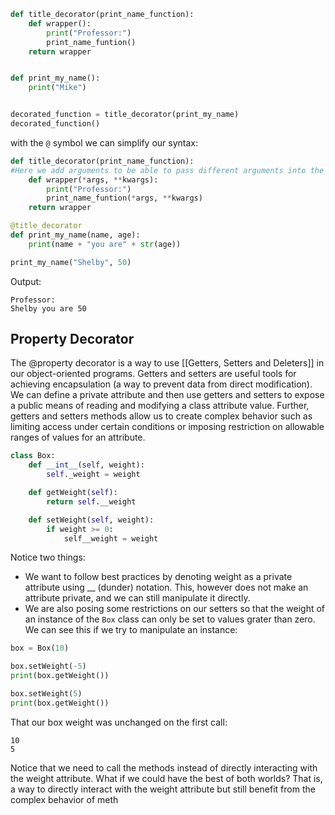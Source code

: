 

```Python
def title_decorator(print_name_function):
	def wrapper():
		print("Professor:")
		print_name_funtion()
	return wrapper


def print_my_name():
	print("Mike")


decorated_function = title_decorator(print_my_name)
decorated_function()
```

with the `@` symbol we can simplify our syntax:
```Python
def title_decorator(print_name_function):
#Here we add arguments to be able to pass different arguments into the function
	def wrapper(*args, **kwargs):
		print("Professor:")
		print_name_funtion(*args, **kwargs)
	return wrapper

@title_decorator 
def print_my_name(name, age):
	print(name + "you are" + str(age))

print_my_name("Shelby", 50)
```

Output:
```
Professor:
Shelby you are 50
```

## Property Decorator
The @property decorator is a way to use [[Getters, Setters and Deleters]] in our object-oriented programs.
Getters and setters are useful tools for achieving encapsulation (a way to prevent data from direct modification). We can define a private attribute and then use getters and setters to expose a public means of reading and modifying a class attribute value. Further, getters and setters methods allow us to create complex behavior such as limiting access under certain conditions or imposing restriction on allowable ranges of values for an attribute.

```Python
class Box:
	def __int__(self, weight):
		self._weight = weight

	def getWeight(self):
		return self.__weight

	def setWeight(self, weight):
		if weight >= 0:
			self__weight = weight
```

Notice two things:

- We want to follow best practices by denoting weight as a private attribute using __ (dunder) notation. This, however does not make an attribute private, and we can still manipulate it directly.
- We are also posing some restrictions on our setters so that the weight of an instance of the `Box` class can only be set to values grater than zero. We can see this if we try to manipulate an instance:

```Python
box = Box(10)

box.setWeight(-5)
print(box.getWeight())

box.setWeight(5)
print(box.getWeight())
```
That our box weight was unchanged on the first call:
```
10
5
```

Notice that we need to call the methods instead of directly interacting with the weight attribute. What if we could have the best of both worlds? That is, a way to directly interact with the weight attribute but still benefit from the complex behavior of meth